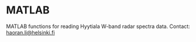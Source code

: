 # MATLAB

MATLAB functions for reading Hyytiala W-band radar spectra data.
Contact: haoran.li@helsinki.fi
